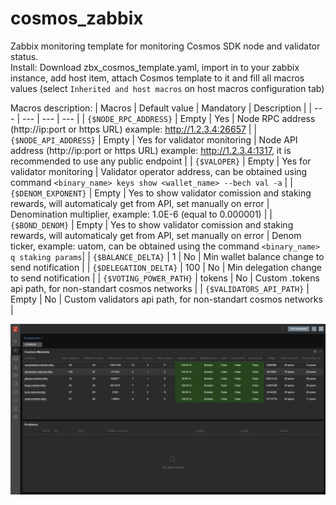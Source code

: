 # cosmos_zabbix
Zabbix monitoring template for monitoring Cosmos SDK node and validator status.\
Install: Download zbx_cosmos_template.yaml, import in to your zabbix instance, add host item, attach Cosmos template to it and fill all macros values (select `Inherited and host macros` on host macros configuration tab)

Macros description:
| Macros | Default value | Mandatory | Description |
| --- | --- | --- | --- |
| `{$NODE_RPC_ADDRESS}` | Empty | Yes | Node RPC address (http://ip:port or https URL) example: http://1.2.3.4:26657 |
| `{$NODE_API_ADDRESS}` | Empty | Yes for validator monitoring | Node API address (http://ip:port or https URL) example: http://1.2.3.4:1317, it is recommended to use any public endpoint |
| `{$VALOPER}` | Empty | Yes for validator monitoring | Validator operator address, can be obtained using command `<binary_name> keys show <wallet_name> --bech val -a` |
| `{$DENOM_EXPONENT}` | Empty | Yes to show validator comission and staking rewards, will automaticaly get from API, set manually on error | Denomination multiplier, example: 1.0E-6 (equal to 0.000001) |
| `{$BOND_DENOM}` | Empty | Yes to show validator comission and staking rewards, will automaticaly get from API, set manually on error | Denom ticker, example: uatom, can be obtained using the command  `<binary_name> q staking params`|
| `{$BALANCE_DELTA}` | 1 | No | Min wallet balance change to send notification |
| `{$DELEGATION_DELTA}` | 100 | No | Min delegation change to send notification |
| `{$VOTING_POWER_PATH}` | tokens | No | Custom .tokens api path, for non-standart cosmos networks |
| `{$VALIDATORS_API_PATH}` | Empty | No | Custom validators api path, for non-standart cosmos networks |

<picture> <img align="left" src="https://github.com/Lefey/Lefey/raw/main/img/cosmos_dashboard.jpg"></picture>
